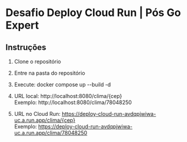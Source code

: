 # Desafio Deploy Cloud Run | Pós Go Expert

## Instruções
1. Clone o repositório
2. Entre na pasta do repositório
3. Execute: docker compose up --build -d
4. URL local: http://localhost:8080/clima/{cep}  
    Exemplo: http://localhost:8080/clima/78048250

5. URL no Cloud Run: https://deploy-cloud-run-avdqpjwiwa-uc.a.run.app/clima/{cep}  
    Exemplo: https://deploy-cloud-run-avdqpjwiwa-uc.a.run.app/clima/78048250